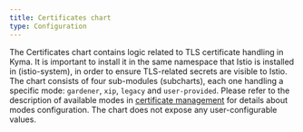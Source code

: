 ```yaml
---
title: Certificates chart
type: Configuration
---
```


The Certificates chart contains logic related to TLS certificate handling in Kyma.
It is important to install it in the same namespace that Istio is installed in (istio-system), in order to ensure TLS-related secrets are visible to Istio.
The chart consists of four sub-modules (subcharts), each one handling a specific mode: `gardener`, `xip`, `legacy` and `user-provided`.
Please refer to the description of available modes in [certificate management](docs/security/../../03-06-certificate-management.md) for details about modes configuration.
The chart does not expose any user-configurable values.
